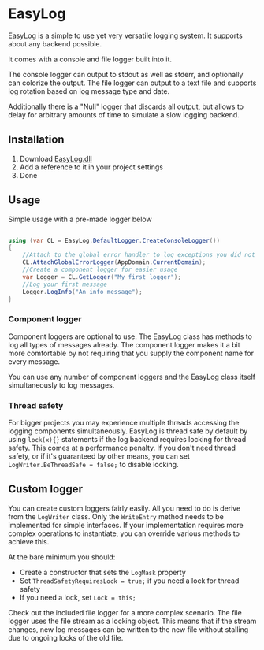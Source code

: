 # EasyLog

EasyLog is a simple to use yet very versatile logging system.
It supports about any backend possible.

It comes with a console and file logger built into it.

The console logger can output to stdout as well as stderr, and optionally can colorize the output.
The file logger can output to a text file and supports log rotation based on log message type and date.

Additionally there is a "Null" logger that discards all output,
but allows to delay for arbitrary amounts of time to simulate a slow logging backend.

## Installation

1. Download [EasyLog.dll](https://gitload.net/AyrA/EasyLog)
2. Add a reference to it in your project settings
3. Done

## Usage

Simple usage with a pre-made logger below

```C#

using (var CL = EasyLog.DefaultLogger.CreateConsoleLogger())
{
	//Attach to the global error handler to log exceptions you did not catch
	CL.AttachGlobalErrorLogger(AppDomain.CurrentDomain);
	//Create a component logger for easier usage
	var Logger = CL.GetLogger("My first logger");
	//Log your first message
	Logger.LogInfo("An info message");
}

```

### Component logger

Component loggers are optional to use. The EasyLog class has methods to log all types of messages already.
The component logger makes it a bit more comfortable by not requiring that you supply the component name for every message.

You can use any number of component loggers and the EasyLog class itself simultaneously to log messages.

### Thread safety

For bigger projects you may experience multiple threads accessing the logging components simultaneously.
EasyLog is thread safe by default by using `lock(x){}` statements if the log backend requires locking for thread safety. This comes at a performance penalty.
If you don't need thread safety, or if it's guaranteed by other means,
you can set `LogWriter.BeThreadSafe = false;` to disable locking.

## Custom logger

You can create custom loggers fairly easily. All you need to do is derive from the `LogWriter` class.
Only the `WriteEntry` method needs to be implemented for simple interfaces.
If your implementation requires more complex operations to instantiate, you can override various methods to achieve this.

At the bare minimum you should:

- Create a constructor that sets the `LogMask` property
- Set `ThreadSafetyRequiresLock = true;` if you need a lock for thread safety
- If you need a lock, set `Lock = this;`

Check out the included file logger for a more complex scenario.
The file logger uses the file stream as a locking object. This means that if the stream changes, new log messages can be written to the new file without stalling due to ongoing locks of the old file.
